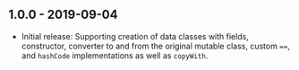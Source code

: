 ## 1.0.0 - 2019-09-04

- Initial release: Supporting creation of data classes with fields,
  constructor, converter to and from the original mutable class, custom `==`,
  and `hashCode` implementations as well as `copyWith`.
